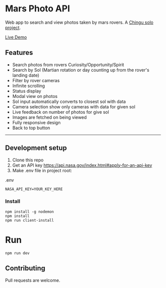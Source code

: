 # Mars Photo API

Web app to search and view photos taken by mars rovers. A [Chingu solo project](https://github.com/chingu-voyages/soloproject-tier3-mars-photos).

[Live Demo](https://chingu-solo-mars-rover-api.herokuapp.com/)

## Features
- Search photos from rovers Curiosity/Opportunity/Spirit
- Search by Sol (Martian rotation or day counting up from the rover's landing date)
- Filter by rover cameras
- Infinite scrolling
- Status display
- Modal view on photos
- Sol input automatically converts to closest sol with data
- Camera selection show only cameras with data for given sol
- Live feedback on number of photos for give sol
- Images are fetched on being viewed
- Fully responsive design
- Back to top button

-----

## Development setup 

1. Clone this repo
1. Get an API key https://api.nasa.gov/index.html#apply-for-an-api-key
1. Make .env file in project root: 

.env
```
NASA_API_KEY=YOUR_KEY_HERE
```

### Install 
```
npm install -g nodemon
npm install
npm run client-install

```

# Run
```
npm run dev
```

## Contributing
Pull requests are welcome.